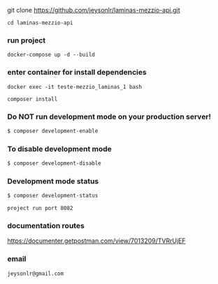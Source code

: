 git clone https://github.com/jeysonlr/laminas-mezzio-api.git

```
cd laminas-mezzio-api
```

### run project
```
docker-compose up -d --build
```

### enter container for install dependencies
```
docker exec -it teste-mezzio_laminas_1 bash

composer install
```


### Do NOT run development mode on your production server!

```bash
$ composer development-enable
```

### To disable development mode

```bash
$ composer development-disable
```

### Development mode status

```bash
$ composer development-status
```

```
project run port 8082
```
### documentation routes 

https://documenter.getpostman.com/view/7013209/TVRrUjEF

### email
``
jeysonlr@gmail.com
``
